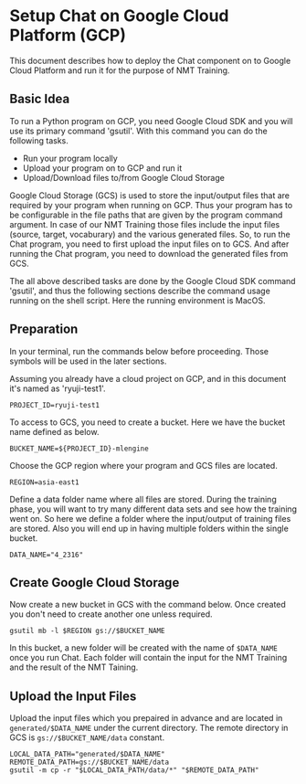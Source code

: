 # Setup Chat on Google Cloud Platform (GCP)

This document describes how to deploy the Chat component on to Google Cloud Platform and run it for the purpose of NMT Training.

## Basic Idea

To run a Python program on GCP, you need Google Cloud SDK and you will use its primary command 'gsutil'. With this command you can do the following tasks.
* Run your program locally
* Upload your program on to GCP and run it
* Upload/Download files to/from Google Cloud Storage

Google Cloud Storage (GCS) is used to store the input/output files that are required by your program when running on GCP. Thus your program has to be configurable in the file paths that are given by the program command argument. In case of our NMT Training those files include the input files (source, target, vocaburary) and the various generated files.
So, to run the Chat program, you need to first upload the input files on to GCS. And after running the Chat program, you need to download the generated files from GCS.

The all above described tasks are done by the Google Cloud SDK command 'gsutil', and thus the following sections describe the command usage running on the shell script.
Here the running environment is MacOS.

## Preparation

In your terminal, run the commands below before proceeding. Those symbols will be used in the later sections.

Assuming you already have a cloud project on GCP, and in this document it's named as 'ryuji-test1'.
```
PROJECT_ID=ryuji-test1
```
To access to GCS, you need to create a bucket. Here we have the bucket name defined as below.
```
BUCKET_NAME=${PROJECT_ID}-mlengine
```
Choose the GCP region where your program and GCS files are located.
```
REGION=asia-east1
```
Define a data folder name where all files are stored. During the training phase, you will want to try many different data sets and see how the training went on. So here we define a folder where the input/output of training files are stored. Also you will end up in having multiple folders within the single bucket.
```
DATA_NAME="4_2316"
```

## Create Google Cloud Storage

Now create a new bucket in GCS with the command below. Once created you don't need to create another one unless required.
```
gsutil mb -l $REGION gs://$BUCKET_NAME
```
In this bucket, a new folder will be created with the name of ```$DATA_NAME``` once you run Chat. Each folder will contain the input for the NMT Training and the result of the NMT Taining.

## Upload the Input Files

Upload the input files which you prepaired in advance and are located in ```generated/$DATA_NAME``` under the current directory.
The remote directory in GCS is ```gs://$BUCKET_NAME/data``` constant.
```
LOCAL_DATA_PATH="generated/$DATA_NAME"
REMOTE_DATA_PATH=gs://$BUCKET_NAME/data
gsutil -m cp -r "$LOCAL_DATA_PATH/data/*" "$REMOTE_DATA_PATH"
```
